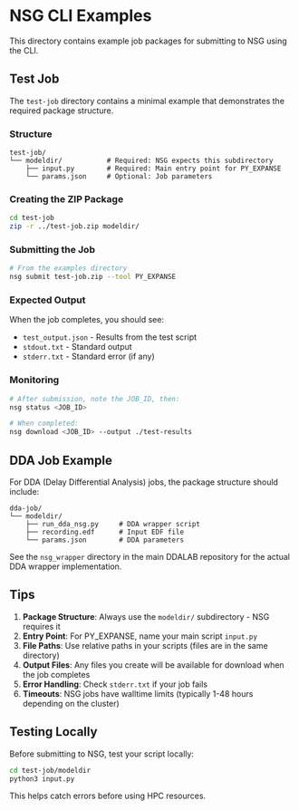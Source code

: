 # NSG CLI Examples

This directory contains example job packages for submitting to NSG using the CLI.

## Test Job

The `test-job` directory contains a minimal example that demonstrates the required package structure.

### Structure

```
test-job/
└── modeldir/           # Required: NSG expects this subdirectory
    ├── input.py        # Required: Main entry point for PY_EXPANSE
    └── params.json     # Optional: Job parameters
```

### Creating the ZIP Package

```bash
cd test-job
zip -r ../test-job.zip modeldir/
```

### Submitting the Job

```bash
# From the examples directory
nsg submit test-job.zip --tool PY_EXPANSE
```

### Expected Output

When the job completes, you should see:
- `test_output.json` - Results from the test script
- `stdout.txt` - Standard output
- `stderr.txt` - Standard error (if any)

### Monitoring

```bash
# After submission, note the JOB_ID, then:
nsg status <JOB_ID>

# When completed:
nsg download <JOB_ID> --output ./test-results
```

## DDA Job Example

For DDA (Delay Differential Analysis) jobs, the package structure should include:

```
dda-job/
└── modeldir/
    ├── run_dda_nsg.py     # DDA wrapper script
    ├── recording.edf      # Input EDF file
    └── params.json        # DDA parameters
```

See the `nsg_wrapper` directory in the main DDALAB repository for the actual DDA wrapper implementation.

## Tips

1. **Package Structure**: Always use the `modeldir/` subdirectory - NSG requires it
2. **Entry Point**: For PY_EXPANSE, name your main script `input.py`
3. **File Paths**: Use relative paths in your scripts (files are in the same directory)
4. **Output Files**: Any files you create will be available for download when the job completes
5. **Error Handling**: Check `stderr.txt` if your job fails
6. **Timeouts**: NSG jobs have walltime limits (typically 1-48 hours depending on the cluster)

## Testing Locally

Before submitting to NSG, test your script locally:

```bash
cd test-job/modeldir
python3 input.py
```

This helps catch errors before using HPC resources.
